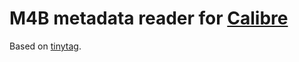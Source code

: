 # M4B metadata reader for [Calibre](https://calibre-ebook.com/)

Based on [tinytag](https://github.com/devsnd/tinytag/).
